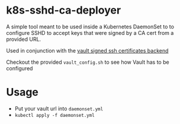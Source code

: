 # k8s-sshd-ca-deployer

A simple tool meant to be used inside a Kubernetes DaemonSet to to configure
SSHD to accept keys that were signed by a CA cert from a provided URL.

Used in conjunction with the [vault signed ssh certificates backend](https://www.vaultproject.io/docs/secrets/ssh/signed-ssh-certificates.html)

Checkout the provided `vault_config.sh` to see how Vault has to be configured

# Usage

* Put your vault url into `daemonset.yml`
* `kubectl apply -f daemonset.yml`
